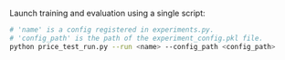Launch training and evaluation using a single script:
```bash
# 'name' is a config registered in experiments.py.
# 'config_path' is the path of the experiment_config.pkl file.
python price_test_run.py --run <name> --config_path <config_path>
```